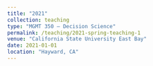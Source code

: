 ```yaml
---
title: "2021"
collection: teaching
type: "MGMT 350 – Decision Science"
permalink: /teaching/2021-spring-teaching-1
venue: "California State University East Bay"
date: 2021-01-01
location: "Hayward, CA"
---
```


